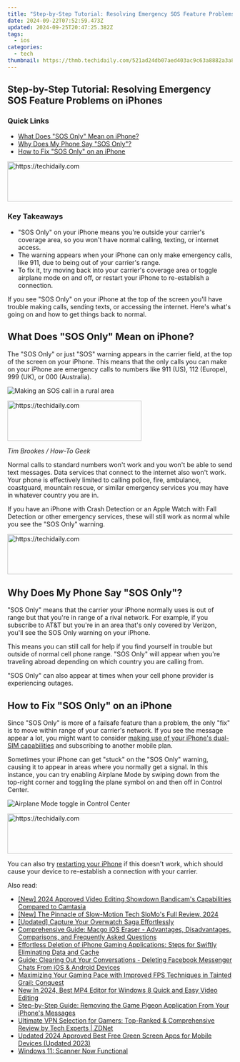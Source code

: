 ```yaml
---
title: "Step-by-Step Tutorial: Resolving Emergency SOS Feature Problems on iPhones"
date: 2024-09-22T07:52:59.473Z
updated: 2024-09-25T20:47:25.382Z
tags:
  - ios
categories:
  - tech
thumbnail: https://thmb.techidaily.com/521ad24db07aed403ac9c63a8882a3a87b12e15e0d1178b868dfaacb16286760.jpg
---
```


## Step-by-Step Tutorial: Resolving Emergency SOS Feature Problems on iPhones

### Quick Links

* [What Does "SOS Only" Mean on iPhone?](https://location-social.techidaily.com/in-2024-how-to-leave-a-life360-group-on-realme-11-proplus-without-anyone-knowing-drfone-by-drfone-virtual-android/)
* [Why Does My Phone Say "SOS Only"?](https://common-error.techidaily.com/explorerexe-error-solved-and-secured/)
* [How to Fix "SOS Only" on an iPhone](https://extra-tips.techidaily.com/bringing-smiles-without-dollars-the-mememakers-way-for-2024/)

<!-- affiliate ads begin -->
<a href="https://wigfever.sjv.io/c/5597632/2014849/22899" target="_top" id="2014849">
  <img src="//a.impactradius-go.com/display-ad/22899-2014849" border="0" alt="https://techidaily.com" width="728" height="90"/>
</a>
<img height="0" width="0" src="https://wigfever.sjv.io/i/5597632/2014849/22899" style="position:absolute;visibility:hidden;" border="0" />
<!-- affiliate ads end -->

### Key Takeaways

* "SOS Only" on your iPhone means you're outside your carrier's coverage area, so you won't have normal calling, texting, or internet access.
* The warning appears when your iPhone can only make emergency calls, like 911, due to being out of your carrier's range.
* To fix it, try moving back into your carrier's coverage area or toggle airplane mode on and off, or restart your iPhone to re-establish a connection.

 If you see "SOS Only" on your iPhone at the top of the screen you'll have trouble making calls, sending texts, or accessing the internet. Here's what's going on and how to get things back to normal.

##  What Does "SOS Only" Mean on iPhone?

 The "SOS Only" or just "SOS" warning appears in the carrier field, at the top of the screen on your iPhone. This means that the only calls you can make on your iPhone are emergency calls to numbers like 911 (US), 112 (Europe), 999 (UK), or 000 (Australia).

![Making an SOS call in a rural area](https://static1.howtogeekimages.com/wordpress/wp-content/uploads/2023/01/sos_only_iphone.jpg) 

<!-- affiliate ads begin -->
<a href="https://aligracehair.sjv.io/c/5597632/1925468/19272" target="_top" id="1925468">
  <img src="//a.impactradius-go.com/display-ad/19272-1925468" border="0" alt="https://techidaily.com" width="300" height="90"/>
</a>
<img height="0" width="0" src="https://aligracehair.sjv.io/i/5597632/1925468/19272" style="position:absolute;visibility:hidden;" border="0" />
<!-- affiliate ads end -->

_Tim Brookes / How-To Geek_

 Normal calls to standard numbers won't work and you won't be able to send text messages. Data services that connect to the internet also won't work. Your phone is effectively limited to calling police, fire, ambulance, coastguard, mountain rescue, or similar emergency services you may have in whatever country you are in.

 If you have an iPhone with Crash Detection or an Apple Watch with Fall Detection or other emergency services, these will still work as normal while you see the "SOS Only" warning.

<!-- affiliate ads begin -->
<a href="https://ephamedtechinc.pxf.io/c/5597632/2136623/26400" target="_top" id="2136623">
  <img src="//a.impactradius-go.com/display-ad/26400-2136623" border="0" alt="https://techidaily.com" width="728" height="90"/>
</a>
<img height="0" width="0" src="https://ephamedtechinc.pxf.io/i/5597632/2136623/26400" style="position:absolute;visibility:hidden;" border="0" />
<!-- affiliate ads end -->

##  Why Does My Phone Say "SOS Only"?

 "SOS Only" means that the carrier your iPhone normally uses is out of range but that you're in range of a rival network. For example, if you subscribe to AT&T but you're in an area that's only covered by Verizon, you'll see the SOS Only warning on your iPhone.

 This means you can still call for help if you find yourself in trouble but outside of normal cell phone range. "SOS Only" will appear when you're traveling abroad depending on which country you are calling from.

 "SOS Only" can also appear at times when your cell phone provider is experiencing outages.

##  How to Fix "SOS Only" on an iPhone

 Since "SOS Only" is more of a failsafe feature than a problem, the only "fix" is to move within range of your carrier's network. If you see the message appear a lot, you might want to consider [making use of your iPhone's dual-SIM capabilities](https://facebook-video-footage.techidaily.com/new-in-2024-eradicating-grayscale-issues-with-youtube-video/) and subscribing to another mobile plan.

 Sometimes your iPhone can get "stuck" on the "SOS Only" warning, causing it to appear in areas where you normally get a signal. In this instance, you can try enabling Airplane Mode by swiping down from the top-right corner and toggling the plane symbol on and then off in Control Center.

![Airplane Mode toggle in Control Center](https://static1.howtogeekimages.com/wordpress/wp-content/uploads/2023/01/airplane_mode.jpg) 

<!-- affiliate ads begin -->
<a href="https://appsumo.8odi.net/c/5597632/2105876/7443" target="_top" id="2105876">
  <img src="//a.impactradius-go.com/display-ad/7443-2105876" border="0" alt="https://techidaily.com" width="728" height="90"/>
</a>
<img height="0" width="0" src="https://appsumo.8odi.net/i/5597632/2105876/7443" style="position:absolute;visibility:hidden;" border="0" />
<!-- affiliate ads end -->

 You can also try [restarting your iPhone](https://extra-resources.techidaily.com/navigating-to-get-windows-movie-maker-6-installed/) if this doesn't work, which should cause your device to re-establish a connection with your carrier.

<ins class="adsbygoogle"
     style="display:block"
     data-ad-format="autorelaxed"
     data-ad-client="ca-pub-7571918770474297"
     data-ad-slot="1223367746"></ins>

<ins class="adsbygoogle"
     style="display:block"
     data-ad-client="ca-pub-7571918770474297"
     data-ad-slot="8358498916"
     data-ad-format="auto"
     data-full-width-responsive="true"></ins>

<span class="atpl-alsoreadstyle">Also read:</span>
<div><ul>
<li><a href="https://visual-screen-recording.techidaily.com/new-2024-approved-video-editing-showdown-bandicams-capabilities-compared-to-camtasia/"><u>[New] 2024 Approved Video Editing Showdown Bandicam's Capabilities Compared to Camtasia</u></a></li>
<li><a href="https://some-skills.techidaily.com/new-the-pinnacle-of-slow-motion-tech-slomos-full-review-2024/"><u>[New] The Pinnacle of Slow-Motion Tech SloMo's Full Review, 2024</u></a></li>
<li><a href="https://screen-sharing-recording.techidaily.com/updated-capture-your-overwatch-saga-effortlessly/"><u>[Updated] Capture Your Overwatch Saga Effortlessly</u></a></li>
<li><a href="https://os-tips.techidaily.com/comprehensive-guide-macgo-ios-eraser-advantages-disadvantages-comparisons-and-frequently-asked-questions/"><u>Comprehensive Guide: Macgo iOS Eraser - Advantages, Disadvantages, Comparisons, and Frequently Asked Questions</u></a></li>
<li><a href="https://os-tips.techidaily.com/effortless-deletion-of-iphone-gaming-applications-steps-for-swiftly-eliminating-data-and-cache/"><u>Effortless Deletion of iPhone Gaming Applications: Steps for Swiftly Eliminating Data and Cache</u></a></li>
<li><a href="https://os-tips.techidaily.com/guide-clearing-out-your-conversations-deleting-facebook-messenger-chats-from-ios-and-android-devices/"><u>Guide: Clearing Out Your Conversations - Deleting Facebook Messenger Chats From iOS & Android Devices</u></a></li>
<li><a href="https://win-blog.techidaily.com/maximizing-your-gaming-pace-with-improved-fps-techniques-in-tainted-grail-conquest/"><u>Maximizing Your Gaming Pace with Improved FPS Techniques in Tainted Grail: Conquest</u></a></li>
<li><a href="https://video-content-creator.techidaily.com/new-in-2024-best-mp4-editor-for-windows-8-quick-and-easy-video-editing/"><u>New In 2024, Best MP4 Editor for Windows 8 Quick and Easy Video Editing</u></a></li>
<li><a href="https://os-tips.techidaily.com/step-by-step-guide-removing-the-game-pigeon-application-from-your-iphones-messages/"><u>Step-by-Step Guide: Removing the Game Pigeon Application From Your iPhone's Messages</u></a></li>
<li><a href="https://games-able.techidaily.com/ultimate-vpn-selection-for-gamers-top-ranked-and-comprehensive-review-by-tech-experts-zdnet/"><u>Ultimate VPN Selection for Gamers: Top-Ranked & Comprehensive Review by Tech Experts | ZDNet</u></a></li>
<li><a href="https://video-content-creator.techidaily.com/updated-2024-approved-best-free-green-screen-apps-for-mobile-devices-updated-2023/"><u>Updated 2024 Approved Best Free Green Screen Apps for Mobile Devices (Updated 2023)</u></a></li>
<li><a href="https://printer-issues.techidaily.com/windows-11-scanner-now-functional/"><u>Windows 11: Scanner Now Functional</u></a></li>
</ul></div>

